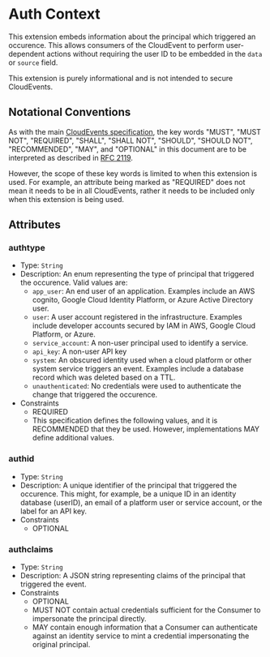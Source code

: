 # Auth Context

This extension embeds information about the principal which triggered an
occurence. This allows consumers of the
CloudEvent to perform user-dependent actions without requiring the user ID to
be embedded in the `data` or `source` field.

This extension is purely informational and is not intended to secure
CloudEvents.

## Notational Conventions

As with the main [CloudEvents specification](../spec.md), the key words "MUST",
"MUST NOT", "REQUIRED", "SHALL", "SHALL NOT", "SHOULD", "SHOULD NOT",
"RECOMMENDED", "MAY", and "OPTIONAL" in this document are to be interpreted as
described in [RFC 2119](https://tools.ietf.org/html/rfc2119).

However, the scope of these key words is limited to when this extension is
used. For example, an attribute being marked as "REQUIRED" does not mean
it needs to be in all CloudEvents, rather it needs to be included only when 
this extension is being used.

## Attributes

### authtype
- Type: `String`
- Description: An enum representing the type of principal that triggered the
  occurence. Valid values are:
  - `app_user`: An end user of an application. Examples include an AWS cognito,
    Google Cloud Identity Platform, or Azure Active Directory user.
  - `user`: A user account registered in the infrastructure. Examples include
    developer accounts secured by IAM in AWS, Google Cloud Platform, or Azure.
  - `service_account`: A non-user principal used to identify a service.
  - `api_key`: A non-user API key
  - `system`: An obscured identity used when a cloud platform or other system
    service triggers an event. Examples include a database record which
    was deleted based on a TTL.
  - `unauthenticated`: No credentials were used to authenticate the change that
    triggered the occurence.
- Constraints
  - REQUIRED
  - This specification defines the following values, and it is RECOMMENDED that
    they be used. However, implementations MAY define additional values.

### authid
- Type: `String`
- Description: A unique identifier of the principal that triggered the
  occurence. This might, for example, be a unique ID in an identity database
  (userID), an email of a platform user or service account, or the label for an
  API key.
- Constraints
  - OPTIONAL

### authclaims
- Type: `String`
- Description: A JSON string representing claims of the principal that triggered
  the event.
- Constraints
  - OPTIONAL
  - MUST NOT contain actual credentials sufficient for the Consumer to
    impersonate the principal directly.
  - MAY contain enough information that a Consumer can authenticate against an
    identity service to mint a credential impersonating the original principal.